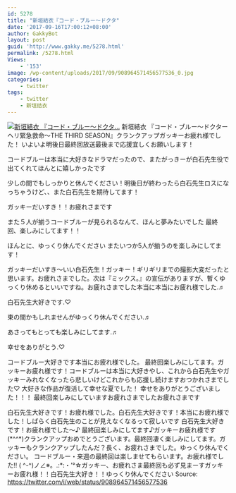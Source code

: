```yaml
---
id: 5278
title: "新垣結衣『コード・ブルー～ドクタ"
date: '2017-09-16T17:00:12+08:00'
author: GakkyBot
layout: post
guid: 'http://www.gakky.me/5278.html'
permalink: /5278.html
Views:
    - '153'
image: /wp-content/uploads/2017/09/908964571456577536_0.jpg
categories:
    - twitter
tags:
    - twitter
    - 新垣结衣
---
```


[![新垣結衣
『コード・ブルー～ドクタ...](http://www.yui-aragaki.org/wp-content/uploads/2017/09/908964571456577536_0.jpg)](http://www.yui-aragaki.org/wp-content/uploads/2017/09/908964571456577536_0.jpg)
新垣結衣
『コード・ブルー～ドクターヘリ緊急救命～THE THIRD SEASON』クランクアップガッキーお疲れ様でした！
いよいよ明後日最終回放送最後まで応援宜しくお願いします！

コードブルーは本当に大好きなドラマだったので、またがっきーが白石先生役で出てくれてほんとに嬉しかったです

少しの間でもしっかりと休んでください！明後日が終わったら白石先生ロスになっちゃうけど、、また白石先生を期待してます！

ガッキーだいすき！！お疲れさまです

また５人が揃うコードブルーが見られるなんて、ほんと夢みたいでした
最終回、楽しみにしてます！！

ほんとに、ゆっくり休んでください
またいつか5人が揃うのを楽しみにしてます！

ガッキーだいすき〜いい白石先生！ガッキー！ギリギリまでの撮影大変だったと思います。お疲れさまでした。次は『ミックス。』の宣伝がありますが、暫くゆっくり休めるといいですね。お疲れさまでした本当に本当にお疲れ様でした.♬

白石先生大好きです.♡

束の間かもしれませんがゆっくり休んでください.♬

あさってもとっても楽しみにしてます.♬

幸せをありがとう.♡

コードブルー大好きです本当にお疲れ様でした。
最終回楽しみにしてます。ガッキーお疲れ様です！コードブルーは本当に大好きやし、これから白石先生やガッキーみれなくなったら悲しいけどこれからも応援し続けますおつかれさまでした♡
大好きな作品が復活して幸せな夏でした！
幸せをありがとうございました！！！
最終回楽しみにしていますお疲れさまでしたお疲れさまです

白石先生大好きです！お疲れ様でした。白石先生大好きです！本当にお疲れ様でした！しばらく白石先生のことが見えなくなるって寂しいです
白石先生大好きです！お疲れ様でした〜♪
最終回楽しみにしてます♪ガッキーお疲れ様です(\*^^\*)クランクアップおめでとうございます。最終回凄く楽しみにしてます。ガッキーもクランクアップしたんだ？長く、お疲れさまでした。ゆっくり休んでください。
コードブルー・来週の最終回は楽しませてもらいます。お疲れ様でした!!
( ^-^)ノ∠※。.:\*:・’°☆ガッキー、お疲れさま最終回も必ず見まーすガッキーお疲れ様！！白石先生大好き！！ゆっくり休んでください
Source: <https://twitter.com/i/web/status/908964571456577536>
